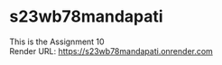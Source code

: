 # s23wb78mandapati   
This is the Assignment 10   
Render URL: <https://s23wb78mandapati.onrender.com>  


